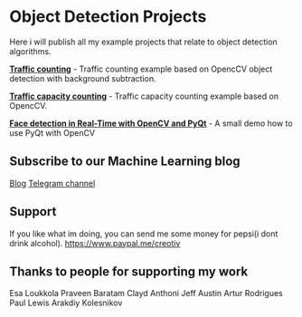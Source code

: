 # Object Detection Projects

Here i will publish all my example projects that relate to object detection algorithms.

[**Traffic counting**](https://github.com/creotiv/object_detection_projects/tree/master/opencv_traffic_counting) - Traffic counting example based on OpencCV object detection with background subtraction.

[**Traffic capacity counting**](https://github.com/creotiv/object_detection_projects/tree/master/opencv_traffic_capacity_counting) - Traffic capacity counting example based on OpencCV.

[**Face detection in Real-Time with OpenCV and PyQt**](https://github.com/creotiv/object_detection_projects/tree/master/face_detection_with_opencv_and_pyqt) - A small demo how to use PyQt with OpenCV

## Subscribe to our Machine Learning blog
[Blog](https://medium.com/machine-learning-world)
[Telegram channel](https://t.me/ml_world)

## Support 

If you like what im doing, you can send me some money for pepsi(i dont drink alcohol).
https://www.paypal.me/creotiv

## Thanks to people for supporting my work
Esa Loukkola
Praveen Baratam
Clayd Anthoni
Jeff Austin
Artur Rodrigues
Paul Lewis
Arakdiy Kolesnikov
